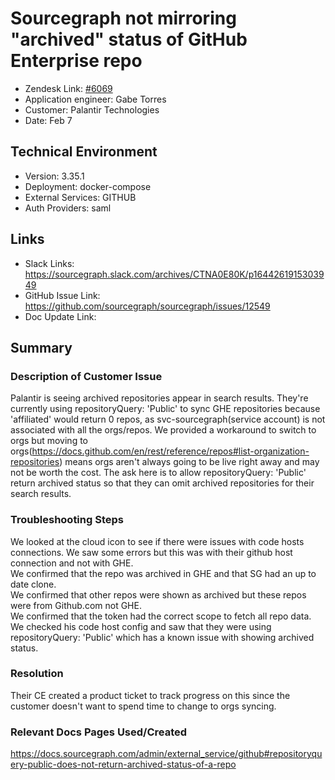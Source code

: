 
# Sourcegraph not mirroring "archived" status of GitHub Enterprise repo <!-- Ticket Title  Hint: include keywords to make it searchable -->

- Zendesk Link: [#6069](https://sourcegraph.zendesk.com/agent/tickets/6069)
- Application engineer: Gabe Torres
- Customer: Palantir Technologies <!-- Redact if this contains personally identifying information -->
- Date: Feb 7

<!-- Data populated from integration, speak to Ben Gordon or Michael Bali if not working -->
<!-- During Internal team trial, fill missing data manually (we are waiting for all data to sync) -->

## Technical Environment
- Version: 3.35.1​
- Deployment: docker-compose
- External Services: GITHUB
- Auth Providers: saml


## Links
<!-- Data for application engineer manual entry -->
- Slack Links: https://sourcegraph.slack.com/archives/CTNA0E80K/p1644261915303949 
- GitHub Issue Link: https://github.com/sourcegraph/sourcegraph/issues/12549 
- Doc Update Link:

## Summary
### Description of Customer Issue
Palantir is seeing archived repositories appear in search results. They're currently using repositoryQuery: 'Public' to sync GHE repositories because 'affiliated' would return 0 repos, as svc-sourcegraph(service account) is not associated with all the orgs/repos. We provided a workaround to switch to orgs but moving to orgs(https://docs.github.com/en/rest/reference/repos#list-organization-repositories) means orgs aren't always going to be live right away and may not be worth the cost. The ask here is to allow repositoryQuery: 'Public' return archived status so that they can omit archived repositories for their search results. 

### Troubleshooting Steps
We looked at the cloud icon to see if there were issues with code hosts connections. We saw some errors but this was with their github host connection and not with GHE.  
We confirmed that the repo was archived in GHE and that SG had an up to date clone.  
We confirmed that other repos were shown as archived but these repos were from Github.com not GHE.  
We confirmed that the token had the correct scope to fetch all repo data.  
We checked his code host config and saw that they were using repositoryQuery: 'Public' which has a known issue with showing archived status.  

### Resolution
Their CE created a product ticket to track progress on this since the customer doesn't want to spend time to change to orgs syncing.

### Relevant Docs Pages Used/Created
https://docs.sourcegraph.com/admin/external_service/github#repositoryquery-public-does-not-return-archived-status-of-a-repo 


<!-- Once complete, upload a copy to https://github.com/sourcegraph/support-tools-internal/tree/main/resolved-tickets as a .md file -->
<!-- Name the file 6069.md -->
